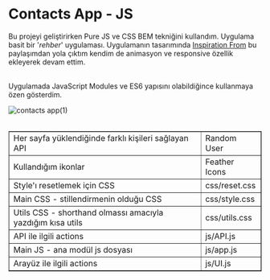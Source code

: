 # Contacts App - JS

Bu projeyi geliştirirken Pure JS ve CSS BEM tekniğini kullandım. Uygulama basit bir '*rehber*' uygulaması.
Uygulamanın tasarımında <a href="https://uidesigndaily.com/posts/photoshop-contacts-list-messaging-mobile-day-278" target="_blank" rel="noopener">Inspiration From</a> bu paylaşımdan yola çıktım kendim de animasyon ve responsive özellik
ekleyerek devam ettim. <br><br>

Uygulamada JavaScript Modules ve ES6 yapısını olabildiğince kullanmaya özen gösterdim. <br>

![contacts app(1)](https://user-images.githubusercontent.com/59998499/232170879-fcb6c70a-29bc-4c26-8be9-38d6f8223927.gif)
<br>
<br>

<table border="1">
<tr>
  <td>Her sayfa yüklendiğinde farklı kişileri sağlayan API</td>
  <td>Random User</td>
</tr>
<tr>
  <td>Kullandığım ikonlar</td>
  <td>Feather Icons</td>
</tr>
<tr>
  <td>Style'ı resetlemek için CSS</td>
  <td>css/reset.css</td>
</tr>
<tr>
  <td>Main CSS - stillendirmenin olduğu CSS</td>
  <td>css/style.css</td>
</tr>
<tr>
  <td>Utils CSS - shorthand olmassı amacıyla yazdığım kısa utils</td>
  <td>css/utils.css</td>
</tr>
<tr>
  <td>API ile ilgili actions</td>
  <td>js/API.js</td>
</tr>
<tr>
  <td>Main JS - ana modül js dosyası</td>
  <td>js/app.js</td>
</tr>
<tr>
  <td>Arayüz ile ilgili actions</td>
  <td>js/UI.js</td>
</tr>
</table>
